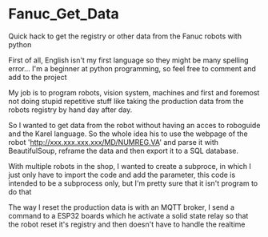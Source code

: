 # Fanuc_Get_Data
Quick hack to get the registry or other data from the Fanuc robots with python

  First of all, English isn't my first language so they might be many spelling error... 
  I'm a beginner at python programming, so feel free to comment and add to the project
  
  My job is to program robots, vision system, machines and first and foremost not doing stupid repetitive stuff 
  like taking the production data from the robots registry by hand day after day.

  So I wanted to get data from the robot without having an acces to roboguide and the Karel language.
  So the whole idea his to use the webpage of the robot 'http://xxx.xxx.xxx.xxx/MD/NUMREG.VA' and parse it with BeautifulSoup,
  reframe the data and then export it to a SQL database.

  With multiple robots in the shop, I wanted to create a subproce, in which I just only have to import the code and add the parameter, this code is intended to be a subprocess only, but I'm pretty sure that it isn't program to do that
  
  The way I reset the production data is with an MQTT broker, I send a command to a ESP32 boards which he activate a solid state relay so that the robot reset it's 
  registry and then doesn't have to handle the realtime
